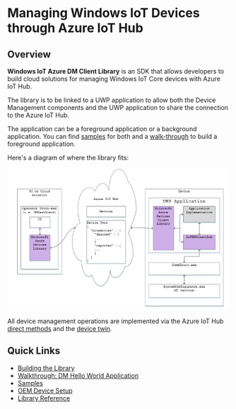 # Managing Windows IoT Devices through Azure IoT Hub

## Overview

**Windows IoT Azure DM Client Library** is an SDK that allows developers to build cloud solutions for managing Windows IoT Core devices with Azure IoT Hub.

The library is to be linked to a UWP application to allow both the Device Management components and the UWP application to share the connection to the Azure IoT Hub.

The application can be a foreground application or a background application. You can find [samples](samples.md) for both and a [walk-through](walk-through.md) to build a foreground application.

Here's a diagram of where the library fits:

<img src="docs/dm-architecture-all.png"/>

All device management operations are implemented via the Azure IoT Hub [direct methods](<https://docs.microsoft.com/en-us/azure/iot-hub/iot-hub-devguide-direct-methods>) and the [device twin](<https://docs.microsoft.com/en-us/azure/iot-hub/iot-hub-devguide-device-twins>).

## Quick Links

- [Building the Library](docs/building-the-library.md)
- [Walkthrough: DM Hello World Application](docs/dm-hello-world-overview.md)
- [Samples](docs/samples.md)
- [OEM Device Setup](docs/oem-device-setup.md)
- [Library Reference](docs/library-reference.md)
